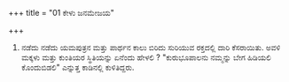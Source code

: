 +++
title = "01 ಕೇಳು ಜನಮೇಜಯ"

+++
1. ನಡೆದು ನಡೆದು ಯಮಪುತ್ರನ ಮತ್ತು ಪಾರ್ಥನ ಕಾಲು ಬಿರಿದು ಸುರಿಯುವ ರಕ್ತದಲ್ಲಿ ದಾರಿ ಕೆಸರಾಯಿತು. ಅವಳಿ ಮಕ್ಕಳು ಮತ್ತು ಕುಂತಿಯರ ಸ್ಥಿತಿಯನ್ನು ಏನೆಂದು ಹೇಳಲಿ ? "ಕುರುಭೂಪಾಲನು ನಮ್ಮನ್ನು ಬೇಗ ಹಿಡಿಯಲಿ ಕೊಂದುಬಿಡಲಿ" ಎನ್ನುತ್ತ ಕಾಡಿನಲ್ಲಿ ಕುಳಿತಿದ್ದರು.